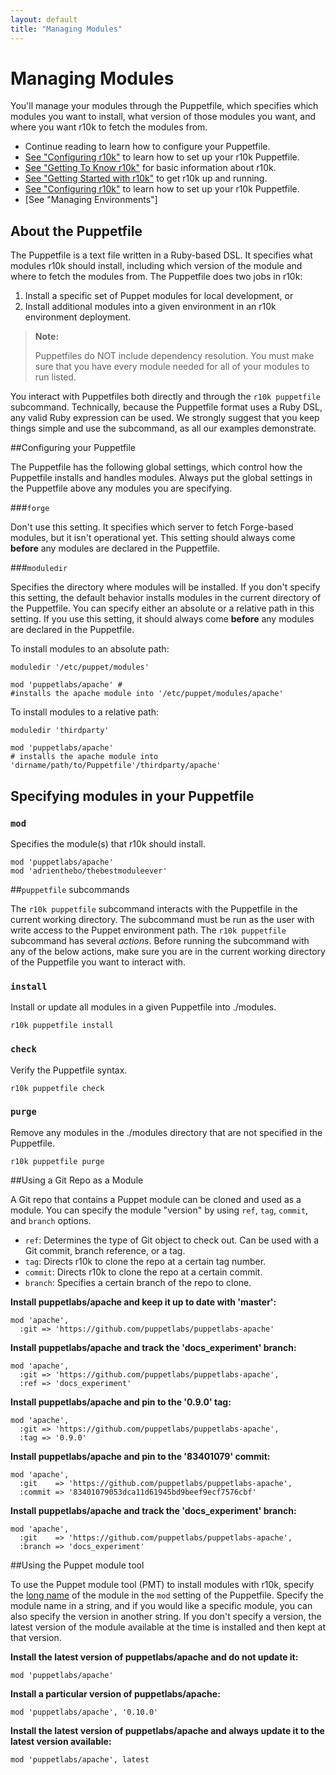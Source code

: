 ```yaml
---
layout: default
title: "Managing Modules"
---
```


[direnv]: /puppet/4.0/reference/environments.html
[direnv_setup]: /puppet/4.0/reference/environments_creating.html
[gettingstarted]: ./gettingstarted_r10k.html
[gettingtoknow]: ./index.html
[configuring]: ./configuring_r10k.html


# Managing Modules

You'll manage your modules through the Puppetfile, which specifies which modules you want to install, what version of those modules you want, and where you want r10k to fetch the modules from.

* Continue reading to learn how to configure your Puppetfile.
* [See "Configuring r10k"][configuring] to learn how to set up your r10k Puppetfile.
* [See "Getting To Know r10k"][gettingtoknow] for basic information about r10k.
* [See "Getting Started with r10k"][gettingstarted] to get r10k up and running.
* [See "Configuring r10k"][configuring] to learn how to set up your r10k Puppetfile.
* [See "Managing Environments"]


## About the Puppetfile

The Puppetfile is a text file written in a Ruby-based DSL. It specifies what modules r10k should install, including which version of the module and where to fetch the modules from. The Puppetfile does two jobs in r10k:

1. Install a specific set of Puppet modules for local development, or 
2. Install additional modules into a given environment in an r10k environment deployment.

>**Note:**
>
>Puppetfiles do NOT include dependency resolution. You must make sure that you have every module needed for all of your modules to run listed.

You interact with Puppetfiles both directly and through the `r10k puppetfile` subcommand. Technically, because the Puppetfile format uses a Ruby DSL, any valid Ruby expression can be used. We strongly suggest that you keep things simple and use the subcommand, as all our examples demonstrate. 

##Configuring your Puppetfile

The Puppetfile has the following global settings, which control how the Puppetfile installs and handles modules. Always put the global settings in the Puppetfile above any modules you are specifying.

###`forge`

Don't use this setting. It specifies which server to fetch Forge-based modules, but it isn't operational yet. This setting should always come **before** any modules are declared in the Puppetfile.

###`moduledir`

Specifies the directory where modules will be installed. If you don't specify this setting, the default behavior installs modules in the current directory of the Puppetfile. 
You can specify either an absolute or a relative path in this setting. If you use this setting, it should always come **before** any modules are declared in the Puppetfile.

To install modules to an absolute path:

~~~
moduledir '/etc/puppet/modules'

mod 'puppetlabs/apache' # 
#installs the apache module into '/etc/puppet/modules/apache'
~~~

To install modules to a relative path:

~~~
moduledir 'thirdparty'

mod 'puppetlabs/apache' 
# installs the apache module into 'dirname/path/to/Puppetfile'/thirdparty/apache'
~~~

## Specifying modules in your Puppetfile


### `mod`

Specifies the module(s) that r10k should install.

~~~
mod 'puppetlabs/apache'
mod 'adrienthebo/thebestmoduleever'
~~~



##`puppetfile` subcommands

The `r10k puppetfile` subcommand interacts with the Puppetfile in the current working directory. The subcommand must be run as the user with write access to the Puppet environment path. The `r10k puppetfile` subcommand has several *actions*. Before running the subcommand with any of the below actions, make sure you are in the current working directory of the Puppetfile you want to interact with.

### `install`

Install or update all modules in a given Puppetfile into ./modules.

~~~
r10k puppetfile install
~~~

### `check`

Verify the Puppetfile syntax.

~~~
r10k puppetfile check
~~~

### `purge`

Remove any modules in the ./modules directory that are not specified in the Puppetfile.

~~~
r10k puppetfile purge
~~~

##Using a Git Repo as a Module

A Git repo that contains a Puppet module can be cloned and used as a module. You can specify the module "version" by using `ref`, `tag`, `commit`, and `branch` options.

* `ref`: Determines the type of Git object to check out. Can be used with a Git commit, branch reference, or a tag.
* `tag`: Directs r10k to clone the repo at a certain tag number.
* `commit`: Directs r10k to clone the repo at a certain commit.
* `branch`: Specifies a certain branch of the repo to clone.


**Install puppetlabs/apache and keep it up to date with 'master':**

~~~
mod 'apache',
  :git => 'https://github.com/puppetlabs/puppetlabs-apache'
~~~

**Install puppetlabs/apache and track the 'docs_experiment' branch:**

~~~
mod 'apache',
  :git => 'https://github.com/puppetlabs/puppetlabs-apache',
  :ref => 'docs_experiment'
~~~

**Install puppetlabs/apache and pin to the '0.9.0' tag:**

~~~
mod 'apache',
  :git => 'https://github.com/puppetlabs/puppetlabs-apache',
  :tag => '0.9.0'
~~~

**Install puppetlabs/apache and pin to the '83401079' commit:**

~~~
mod 'apache',
  :git    => 'https://github.com/puppetlabs/puppetlabs-apache',
  :commit => '83401079053dca11d61945bd9beef9ecf7576cbf'
~~~

**Install puppetlabs/apache and track the 'docs_experiment' branch:**

~~~
mod 'apache',
  :git    => 'https://github.com/puppetlabs/puppetlabs-apache',
  :branch => 'docs_experiment'
~~~

##Using the Puppet module tool

To use the Puppet module tool (PMT) to install modules with r10k, specify the [long name](/puppet/latest/reference/modules_publishing.html#a-note-on-module-names) of the module in the `mod` setting of the Puppetfile. Specify the module name in a string, and if you would like a specific module, you can also specify the version in another string. If you don't specify a version, the latest version of the module available at the time is installed and then kept at that version.

**Install the latest version of puppetlabs/apache and do not update it:**

~~~
mod 'puppetlabs/apache'
~~~

**Install a particular version of puppetlabs/apache:**

~~~
mod 'puppetlabs/apache', '0.10.0'
~~~

**Install the latest version of puppetlabs/apache and always update it to the latest version available:**

~~~
mod 'puppetlabs/apache', latest
~~~